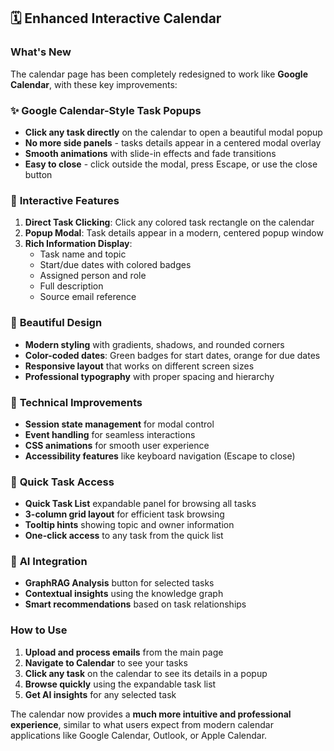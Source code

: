 ## 🗓 Enhanced Interactive Calendar

### What's New

The calendar page has been completely redesigned to work like **Google Calendar**, with these key improvements:

### ✨ **Google Calendar-Style Task Popups**

- **Click any task directly** on the calendar to open a beautiful modal popup
- **No more side panels** - tasks details appear in a centered modal overlay
- **Smooth animations** with slide-in effects and fade transitions
- **Easy to close** - click outside the modal, press Escape, or use the close button

### 🎯 **Interactive Features**

1. **Direct Task Clicking**: Click any colored task rectangle on the calendar
2. **Popup Modal**: Task details appear in a modern, centered popup window
3. **Rich Information Display**: 
   - Task name and topic
   - Start/due dates with colored badges
   - Assigned person and role
   - Full description
   - Source email reference

### 🎨 **Beautiful Design**

- **Modern styling** with gradients, shadows, and rounded corners
- **Color-coded dates**: Green badges for start dates, orange for due dates
- **Responsive layout** that works on different screen sizes
- **Professional typography** with proper spacing and hierarchy

### 🔧 **Technical Improvements**

- **Session state management** for modal control
- **Event handling** for seamless interactions
- **CSS animations** for smooth user experience
- **Accessibility features** like keyboard navigation (Escape to close)

### 🚀 **Quick Task Access**

- **Quick Task List** expandable panel for browsing all tasks
- **3-column grid layout** for efficient task browsing
- **Tooltip hints** showing topic and owner information
- **One-click access** to any task from the quick list

### 🧠 **AI Integration**

- **GraphRAG Analysis** button for selected tasks
- **Contextual insights** using the knowledge graph
- **Smart recommendations** based on task relationships

### How to Use

1. **Upload and process emails** from the main page
2. **Navigate to Calendar** to see your tasks
3. **Click any task** on the calendar to see its details in a popup
4. **Browse quickly** using the expandable task list
5. **Get AI insights** for any selected task

The calendar now provides a **much more intuitive and professional experience**, similar to what users expect from modern calendar applications like Google Calendar, Outlook, or Apple Calendar.
